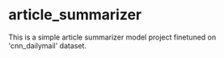 # article_summarizer
This is a simple article summarizer model project finetuned on 'cnn_dailymail' dataset.

